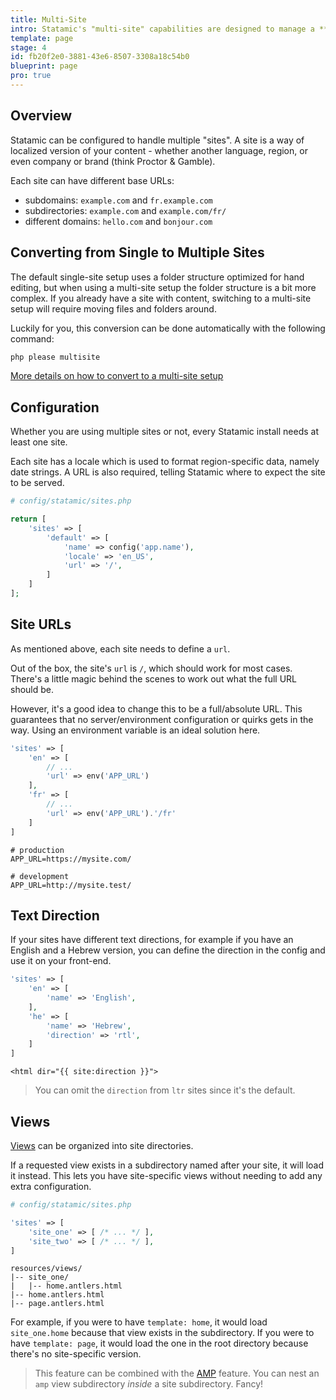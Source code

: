 ```yaml
---
title: Multi-Site
intro: Statamic's "multi-site" capabilities are designed to manage a **single site** with multiple localizations, variations, or sections running on one or more domains or subdomain. It can be used to manage translations, country-specific versions of a company site, and other similar use cases.
template: page
stage: 4
id: fb20f2e0-3881-43e6-8507-3308a18c54b0
blueprint: page
pro: true
---
```

## Overview

Statamic can be configured to handle multiple "sites". A site is a way of localized version of your content - whether another language, region, or even company or brand (think Proctor & Gamble).

Each site can have different base URLs:

- subdomains: `example.com` and `fr.example.com`
- subdirectories: `example.com` and `example.com/fr/`
- different domains: `hello.com` and `bonjour.com`

## Converting from Single to Multiple Sites

The default single-site setup uses a folder structure optimized for hand editing, but when using a multi-site setup the folder structure is a bit more complex. If you already have a site with content, switching to a multi-site setup will require moving files and folders around.

Luckily for you, this conversion can be done automatically with the following command:

``` bash
php please multisite
```

[More details on how to convert to a multi-site setup](/knowledge-base/converting-from-single-to-multi-site)

## Configuration

Whether you are using multiple sites or not, every Statamic install needs at least one site.

Each site has a locale which is used to format region-specific data, namely date strings.
A URL is also required, telling Statamic where to expect the site to be served.

``` php
# config/statamic/sites.php

return [
    'sites' => [
        'default' => [
            'name' => config('app.name'),
            'locale' => 'en_US',
            'url' => '/',
        ]
    ]
];
```

## Site URLs

As mentioned above, each site needs to define a `url`.

Out of the box, the site's `url` is `/`, which should work for most cases. There's a little magic behind the scenes to work out what the full URL should be.

However, it's a good idea to change this to be a full/absolute URL. This guarantees that no server/environment configuration or quirks gets in the way.
Using an environment variable is an ideal solution here.

```php
'sites' => [
    'en' => [
        // ...
        'url' => env('APP_URL')
    ],
    'fr' => [
        // ...
        'url' => env('APP_URL').'/fr'
    ]
]
```

```env
# production
APP_URL=https://mysite.com/
```
```env
# development
APP_URL=http://mysite.test/
```

## Text Direction

If your sites have different text directions, for example if you have an English and a Hebrew version, you can define the direction in the config and use it on your front-end.

```php
'sites' => [
    'en' => [
        'name' => 'English',
    ],
    'he' => [
        'name' => 'Hebrew',
        'direction' => 'rtl',
    ]
]
```

```
<html dir="{{ site:direction }}">
```

> You can omit the `direction` from `ltr` sites since it's the default.

## Views

[Views](/views) can be organized into site directories.

If a requested view exists in a subdirectory named after your site, it will load it instead. This lets you have site-specific views without needing to add any extra configuration.

``` php
# config/statamic/sites.php

'sites' => [
    'site_one' => [ /* ... */ ],
    'site_two' => [ /* ... */ ],
]
```

``` files
resources/views/
|-- site_one/
|   |-- home.antlers.html
|-- home.antlers.html
|-- page.antlers.html
```

For example, if you were to have `template: home`, it would load `site_one.home` because that view exists in the subdirectory. If you were to have `template: page`, it would load the one in the root directory because there's no site-specific version.

>  This feature can be combined with the [AMP](/amp) feature. You can nest an `amp` view subdirectory _inside_ a site subdirectory. Fancy!
